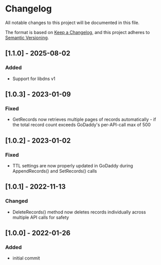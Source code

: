 # Changelog
All notable changes to this project will be documented in this file.

The format is based on [Keep a Changelog](https://keepachangelog.com/en/1.0.0/),
and this project adheres to [Semantic Versioning](https://semver.org/spec/v2.0.0.html).

## [1.1.0] - 2025-08-02
### Added
  - Support for libdns v1

## [1.0.3] - 2023-01-09
### Fixed
  - GetRecords now retrieves multiple pages of records automatically - if the total record count exceeds GoDaddy's per-API-call max of 500

## [1.0.2] - 2023-01-02
### Fixed
  - TTL settings are now properly updated in GoDaddy during AppendRecords() and SetRecords() calls

## [1.0.1] - 2022-11-13
### Changed
  - DeleteRecords() method now deletes records individually across multiple API calls for safety

## [1.0.0] - 2022-01-26
### Added
  - initial commit